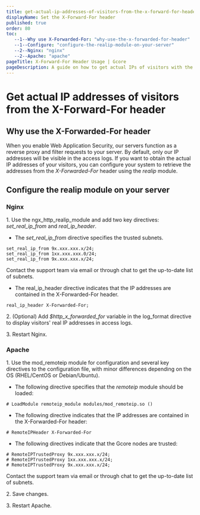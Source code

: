 ```yaml
---
title: get-actual-ip-addresses-of-visitors-from-the-x-forward-for-header
displayName: Set the X-Forward-For header
published: true
order: 80
toc:
   --1--Why use X-Forwarded-For: "why-use-the-x-forwarded-for-header"
   --1--Configure: "configure-the-realip-module-on-your-server"
   --2--Nginx: "nginx"
   --2--Apache: "apache"
pageTitle: X-Forward-For Header Usage | Gcore 
pageDescription: A guide on how to get actual IPs of visitors with the X-Forward-For header.  
---
```

# Get actual IP addresses of visitors from the X-Forward-For header

## Why use the X-Forwarded-For header

When you enable Web Application Security, our servers function as a reverse proxy and filter requests to your server. By default, only our IP addresses will be visible in the access logs. If you want to obtain the actual IP addresses of your visitors, you can configure your system to retrieve the addresses from the *X-Forwarded-For* header using the *realip* module.

## Configure the realip module on your server

### Nginx

1\. Use the ngx_http_realip_module and add two key directives: *set_real_ip_from* and *real_ip_header*.

- The *set_real_ip_from* directive specifies the trusted subnets.

```
set_real_ip_from 9х.ххх.ххх.х/24;  
set_real_ip_from 1хх.ххх.ххх.0/24;  
set_real_ip_from 9х.ххх.ххх.х/24;  
```

Contact the support team via email or through chat to get the up-to-date list of subnets.

- The real_ip_header directive indicates that the IP addresses are contained in the X-Forwarded-For header.

```
real_ip_header X-Forwarded-For;
```

2\. (Optional) Add *$http_x_forwarded_for* variable in the log_format directive to display visitors' real IP addresses in access logs.

3\. Restart Nginx.

### Apache

1\. Use the mod_remoteip module for configuration and several key directives to the configuration file, with minor differences depending on the OS (RHEL/CentOS or Debian/Ubuntu).

- The following directive specifies that the *remoteip* module should be loaded:

```
# LoadModule remoteip_module modules/mod_remoteip.so ()
```

- The following directive indicates that the IP addresses are contained in the X-Forwarded-For header:

```
# RemoteIPHeader X-Forwarded-For
```

- The following directives indicate that the Gcore nodes are trusted:

```
# RemoteIPTrustedProxy 9х.ххх.ххх.х/24;  
# RemoteIPTrustedProxy 1хх.ххх.ххх.х/24;  
# RemoteIPTrustedProxy 9х.ххх.ххх.х/24;  
```

Contact the support team via email or through chat to get the up-to-date list of subnets.

2\. Save changes.

3\. Restart Apache.
